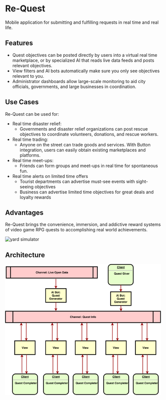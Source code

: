 # Re-Quest
Mobile application for submitting and fulfilling requests in real time and real life.

## Features

* Quest objectives can be posted directly by users into a virtual real time marketplace, or by specialized AI that reads live data feeds and posts relevant objectives.
* View filters and AI bots automatically make sure you only see objectives relevant to you.
* Administrator dashboards allow large-scale monitoring to aid city officials, governments, and large businesses in coordination.

## Use Cases

Re-Quest can be used for:
* Real time disaster relief:
  * Governments and disaster relief organizations can post rescue objectives to coordinate volunteers, donations, and rescue workers.
* Real time trading:
  * Anyone on the street can trade goods and services. With Button integration, users can easily obtain existing marketplaces and platforms.
* Real time meet-ups:
  * Friends can form groups and meet-ups in real time for spontaneous fun.
* Real time alerts on limited time offers
  * Tourist departments can advertise must-see events with sight-seeing objectives
  * Business can advertise limited time objectives for great deals and loyalty rewards


## Advantages

Re-Quest brings the convenience, immersion, and addictive reward systems of video game RPG quests to accomplishing real world achievements.

![yard simulator](http://i.imgur.com/qP4DE0b.jpg)

## Architecture

![architecture](resources/Architecture.png)
